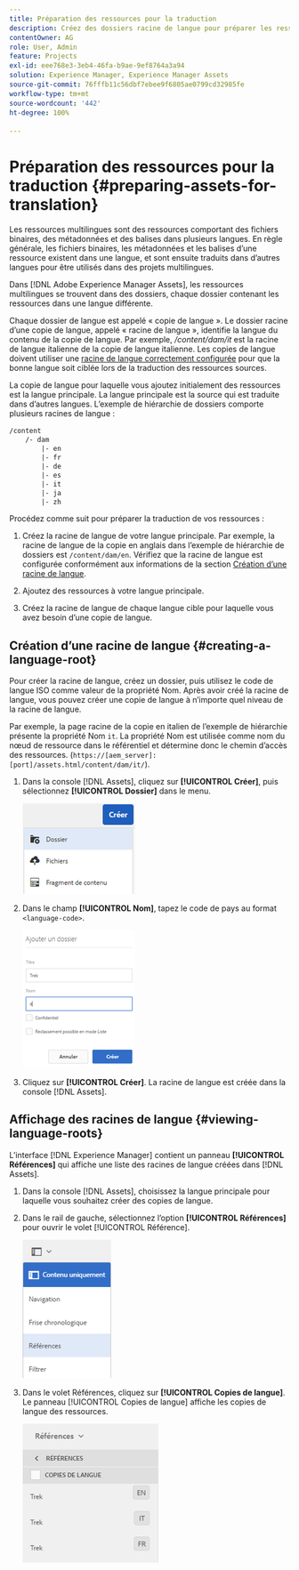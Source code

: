 ```yaml
---
title: Préparation des ressources pour la traduction
description: Créez des dossiers racine de langue pour préparer les ressources à la traduction afin de prendre en charge les ressources multilingues.
contentOwner: AG
role: User, Admin
feature: Projects
exl-id: eee768e3-3eb4-46fa-b9ae-9ef8764a3a94
solution: Experience Manager, Experience Manager Assets
source-git-commit: 76fffb11c56dbf7ebee9f6805ae0799cd32985fe
workflow-type: tm+mt
source-wordcount: '442'
ht-degree: 100%

---
```


# Préparation des ressources pour la traduction {#preparing-assets-for-translation}

Les ressources multilingues sont des ressources comportant des fichiers binaires, des métadonnées et des balises dans plusieurs langues. En règle générale, les fichiers binaires, les métadonnées et les balises d’une ressource existent dans une langue, et sont ensuite traduits dans d’autres langues pour être utilisés dans des projets multilingues.

Dans [!DNL Adobe Experience Manager Assets], les ressources multilingues se trouvent dans des dossiers, chaque dossier contenant les ressources dans une langue différente.

Chaque dossier de langue est appelé « copie de langue ». Le dossier racine d’une copie de langue, appelé « racine de langue », identifie la langue du contenu de la copie de langue. Par exemple, */content/dam/it* est la racine de langue italienne de la copie de langue italienne. Les copies de langue doivent utiliser une [racine de langue correctement configurée](preparing-assets-for-translation.md#creating-a-language-root) pour que la bonne langue soit ciblée lors de la traduction des ressources sources.

La copie de langue pour laquelle vous ajoutez initialement des ressources est la langue principale. La langue principale est la source qui est traduite dans d’autres langues. L’exemple de hiérarchie de dossiers comporte plusieurs racines de langue :

```shell
/content
    /- dam
        |- en
        |- fr
        |- de
        |- es
        |- it
        |- ja
        |- zh
```

Procédez comme suit pour préparer la traduction de vos ressources :

1. Créez la racine de langue de votre langue principale. Par exemple, la racine de langue de la copie en anglais dans l’exemple de hiérarchie de dossiers est `/content/dam/en`. Vérifiez que la racine de langue est configurée conformément aux informations de la section [Création d’une racine de langue](preparing-assets-for-translation.md#creating-a-language-root).

1. Ajoutez des ressources à votre langue principale.
1. Créez la racine de langue de chaque langue cible pour laquelle vous avez besoin d’une copie de langue.

## Création d’une racine de langue {#creating-a-language-root}

Pour créer la racine de langue, créez un dossier, puis utilisez le code de langue ISO comme valeur de la propriété Nom. Après avoir créé la racine de langue, vous pouvez créer une copie de langue à n’importe quel niveau de la racine de langue.

Par exemple, la page racine de la copie en italien de l’exemple de hiérarchie présente la propriété Nom `it`. La propriété Nom est utilisée comme nom du nœud de ressource dans le référentiel et détermine donc le chemin d’accès des ressources. (`https://[aem_server]:[port]/assets.html/content/dam/it/`).

1. Dans la console [!DNL Assets], cliquez sur **[!UICONTROL Créer]**, puis sélectionnez **[!UICONTROL Dossier]** dans le menu.

   ![Créer un dossier](assets/Create-folder.png)

1. Dans le champ **[!UICONTROL Nom]**, tapez le code de pays au format `<language-code>`.

   ![Ajout du code de langue dans le dossier](assets/Add-language-code-in-folder.png)

1. Cliquez sur **[!UICONTROL Créer]**. La racine de langue est créée dans la console [!DNL Assets].

## Affichage des racines de langue {#viewing-language-roots}

L’interface [!DNL Experience Manager] contient un panneau **[!UICONTROL Références]** qui affiche une liste des racines de langue créées dans [!DNL Assets].

1. Dans la console [!DNL Assets], choisissez la langue principale pour laquelle vous souhaitez créer des copies de langue.
1. Dans le rail de gauche, sélectionnez l’option **[!UICONTROL Références]** pour ouvrir le volet [!UICONTROL Référence].

   ![chlimage_1-122](assets/chlimage_1-122.png)

1. Dans le volet Références, cliquez sur **[!UICONTROL Copies de langue]**. Le panneau [!UICONTROL Copies de langue] affiche les copies de langue des ressources.

   ![copies de langue](assets/lang-copy2.png)
